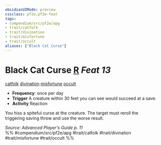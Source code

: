 ```yaml
---
obsidianUIMode: preview
cssclass: pf2e,pf2e-feat
tags:
- compendium/src/pf2e/apg
- trait/catfolk
- trait/divination
- trait/misfortune
- trait/occult
aliases: ["Black Cat Curse"]
---
```

# Black Cat Curse  [R](rules/core-rulebook/chapter-9-playing-the-game.md#Actions "Reaction") *Feat 13*  
[catfolk](rules/traits/catfolk-b1.md)  [divination](rules/traits/divination.md)  [misfortune](rules/traits/misfortune.md)  [occult](rules/traits/occult.md)  

- **Frequency**: once per day
- **Trigger** A creature within 30 feet you can see would succeed at a save.
- **Activity** Reaction

You hiss a spiteful curse at the creature. The target must reroll the triggering saving throw and use the worse result.

*Source: Advanced Player's Guide p. 11*  
%% #compendium/src/pf2e/apg #trait/catfolk #trait/divination #trait/misfortune #trait/occult %%